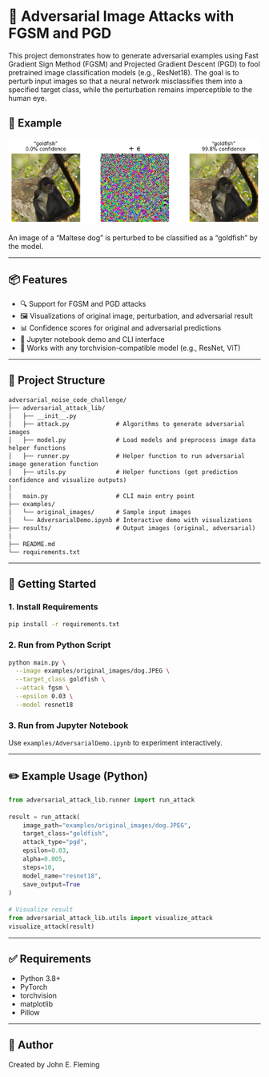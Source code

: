 # 🧠 Adversarial Image Attacks with FGSM and PGD

This project demonstrates how to generate adversarial examples using Fast Gradient Sign Method (FGSM) and Projected Gradient Descent (PGD) to fool pretrained image classification models (e.g., ResNet18). The goal is to perturb input images so that a neural network misclassifies them into a specified target class, while the perturbation remains imperceptible to the human eye.

## 📸 Example

<p align="center">
  <img src="results/pgd_algorithm_result_overview.png" width="600" />
</p>

An image of a “Maltese dog” is perturbed to be classified as a “goldfish” by the model.

---

## 📦 Features

- 🔍 Support for FGSM and PGD attacks
- 🖼️ Visualizations of original image, perturbation, and adversarial result
- 📊 Confidence scores for original and adversarial predictions
- 🧪 Jupyter notebook demo and CLI interface
- 🧠 Works with any torchvision-compatible model (e.g., ResNet, ViT)

---

## 📁 Project Structure

```
adversarial_noise_code_challenge/
├── adversarial_attack_lib/
│   ├── __init__.py           
│   ├── attack.py             # Algorithms to generate adversarial images
│   ├── model.py              # Load models and preprocess image data helper functions
│   ├── runner.py             # Helper function to run adversarial image generation function 
│   ├── utils.py              # Helper functions (get prediction confidence and visualize outputs)
│
│   main.py                   # CLI main entry point
├── examples/
│   └── original_images/      # Sample input images
│   └── AdversarialDemo.ipynb # Interactive demo with visualizations
├── results/                  # Output images (original, adversarial)
|
├── README.md
└── requirements.txt
```

---

## 🚀 Getting Started

### 1. Install Requirements

```bash
pip install -r requirements.txt
```

### 2. Run from Python Script

```bash
python main.py \
  --image examples/original_images/dog.JPEG \
  --target_class goldfish \
  --attack fgsm \
  --epsilon 0.03 \
  --model resnet18
```

### 3. Run from Jupyter Notebook

Use `examples/AdversarialDemo.ipynb` to experiment interactively.

---

## ✏️ Example Usage (Python)

```python
from adversarial_attack_lib.runner import run_attack

result = run_attack(
    image_path="examples/original_images/dog.JPEG",
    target_class="goldfish",
    attack_type="pgd",
    epsilon=0.03,
    alpha=0.005,
    steps=10,
    model_name="resnet18",
    save_output=True
)

# Visualize result
from adversarial_attack_lib.utils import visualize_attack
visualize_attack(result)
```

---

## ✅ Requirements

- Python 3.8+
- PyTorch
- torchvision
- matplotlib
- Pillow

---

## 🧠 Author

Created by John E. Fleming 